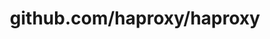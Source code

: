 ---
layout: post
title: github.com/haproxy/haproxy
categories: link
tags: [انگلیسی, گیت‌هاب, برنامه‌نویسی]
---